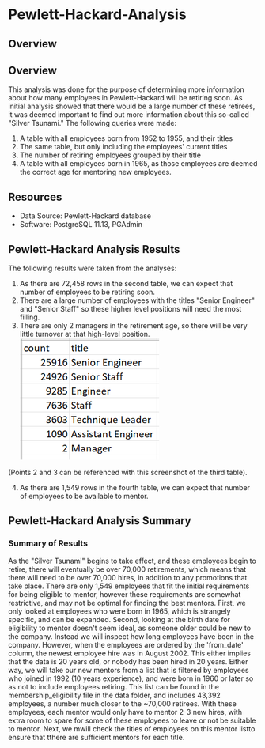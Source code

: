 # Pewlett-Hackard-Analysis
## Overview



## Overview
This analysis was done for the purpose of determining more information about how many employees in Pewlett-Hackard will be retiring soon. As initial analysis showed that there would be a large number of these retirees, it was deemed important to find out more information about this so-called "Silver Tsunami." The following queries were made:

1. A table with all employees born from 1952 to 1955, and their titles
2. The same table, but only including the employees' current titles
3. The number of retiring employees grouped by their title
3. A table with all employees born in 1965, as those employees are deemed the correct age for mentoring new employees.



## Resources
- Data Source: Pewlett-Hackard database
- Software: PostgreSQL 11.13, PGAdmin

## Pewlett-Hackard Analysis Results
The following results were taken from the analyses:

1. As there are 72,458 rows in the second table, we can expect that number of employees to be retiring soon.
2. There are a large number of employees with the titles "Senior Engineer" and "Senior Staff" so these higher level positions will need the most filling.
3. There are only 2 managers in the retirement age, so there will be very little turnover at that high-level position.
![retiring_titles](https://github.com/bchillman/Pewlett-Hackard-Analysis/blob/main/Data/retiring_titles.PNG)

(Points 2 and 3 can be referenced with this screenshot of the third table).

4. As there are 1,549 rows in the fourth table, we can expect that number of employees to be available to mentor.
 
## Pewlett-Hackard Analysis Summary
### Summary of Results
As the "Silver Tsunami" begins to take effect, and these employees begin to retire, there will eventually be over 70,000 retirements, which means that there will need to be over 70,000 hires, in addition to any promotions that take place. There are only 1,549 employees that fit the initial requirements for being eligible to mentor, however these requirements are somewhat restrictive, and may not be optimal for finding the best mentors. First, we only looked at employees who were born in 1965, which is strangely specific, and can be expanded. Second, looking at the birth date for eligibility to mentor doesn't seem ideal, as someone older could be new to the company. Instead we will inspect how long employees have been in the company. However, when the employees are ordered by the 'from_date' column, the newest employee hire was in August 2002. This either implies that the data is 20 years old, or nobody has been hired in 20 years. Either way, we will take our new mentors from a list that is filtered by employees who joined in 1992 (10 years experience), and were born in 1960 or later so as not to include employees retiring. This list can be found in the membership_eligibility file in the data folder, and includes  43,392 employees, a number much closer to the ~70,000 retirees. With these employees, each mentor would only have to mentor 2-3 new hires, with extra room to spare for some of these employees to leave or not be suitable to mentor. Next, we mwill check the titles of employees on this mentor listto ensure that tthere are sufficient mentors for each title.

